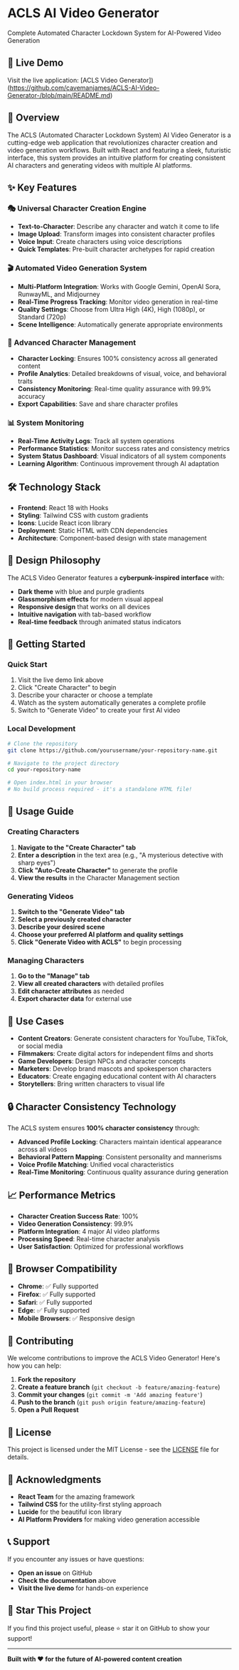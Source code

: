 # ACLS AI Video Generator

Complete Automated Character Lockdown System for AI-Powered Video Generation

## 🚀 Live Demo

Visit the live application: [ACLS Video Generator])(https://github.com/cavemanjames/ACLS-AI-Video-Generator-/blob/main/README.md)

## 📖 Overview

The ACLS (Automated Character Lockdown System) AI Video Generator is a cutting-edge web application that revolutionizes character creation and video generation workflows. Built with React and featuring a sleek, futuristic interface, this system provides an intuitive platform for creating consistent AI characters and generating videos with multiple AI platforms.

## ✨ Key Features

### 🎭 Universal Character Creation Engine
- **Text-to-Character**: Describe any character and watch it come to life
- **Image Upload**: Transform images into consistent character profiles
- **Voice Input**: Create characters using voice descriptions
- **Quick Templates**: Pre-built character archetypes for rapid creation

### 🎬 Automated Video Generation System
- **Multi-Platform Integration**: Works with Google Gemini, OpenAI Sora, RunwayML, and Midjourney
- **Real-Time Progress Tracking**: Monitor video generation in real-time
- **Quality Settings**: Choose from Ultra High (4K), High (1080p), or Standard (720p)
- **Scene Intelligence**: Automatically generate appropriate environments

### 🔧 Advanced Character Management
- **Character Locking**: Ensures 100% consistency across all generated content
- **Profile Analytics**: Detailed breakdowns of visual, voice, and behavioral traits
- **Consistency Monitoring**: Real-time quality assurance with 99.9% accuracy
- **Export Capabilities**: Save and share character profiles

### 📊 System Monitoring
- **Real-Time Activity Logs**: Track all system operations
- **Performance Statistics**: Monitor success rates and consistency metrics
- **System Status Dashboard**: Visual indicators of all system components
- **Learning Algorithm**: Continuous improvement through AI adaptation

## 🛠️ Technology Stack

- **Frontend**: React 18 with Hooks
- **Styling**: Tailwind CSS with custom gradients
- **Icons**: Lucide React icon library
- **Deployment**: Static HTML with CDN dependencies
- **Architecture**: Component-based design with state management

## 🎨 Design Philosophy

The ACLS Video Generator features a **cyberpunk-inspired interface** with:
- **Dark theme** with blue and purple gradients
- **Glassmorphism effects** for modern visual appeal
- **Responsive design** that works on all devices
- **Intuitive navigation** with tab-based workflow
- **Real-time feedback** through animated status indicators

## 🚀 Getting Started

### Quick Start
1. Visit the live demo link above
2. Click "Create Character" to begin
3. Describe your character or choose a template
4. Watch as the system automatically generates a complete profile
5. Switch to "Generate Video" to create your first AI video

### Local Development
```bash
# Clone the repository
git clone https://github.com/yourusername/your-repository-name.git

# Navigate to the project directory
cd your-repository-name

# Open index.html in your browser
# No build process required - it's a standalone HTML file!
```

## 📱 Usage Guide

### Creating Characters
1. **Navigate to the "Create Character" tab**
2. **Enter a description** in the text area (e.g., "A mysterious detective with sharp eyes")
3. **Click "Auto-Create Character"** to generate the profile
4. **View the results** in the Character Management section

### Generating Videos
1. **Switch to the "Generate Video" tab**
2. **Select a previously created character**
3. **Describe your desired scene**
4. **Choose your preferred AI platform and quality settings**
5. **Click "Generate Video with ACLS"** to begin processing

### Managing Characters
1. **Go to the "Manage" tab**
2. **View all created characters** with detailed profiles
3. **Edit character attributes** as needed
4. **Export character data** for external use

## 🎯 Use Cases

- **Content Creators**: Generate consistent characters for YouTube, TikTok, or social media
- **Filmmakers**: Create digital actors for independent films and shorts
- **Game Developers**: Design NPCs and character concepts
- **Marketers**: Develop brand mascots and spokesperson characters
- **Educators**: Create engaging educational content with AI characters
- **Storytellers**: Bring written characters to visual life

## 🔒 Character Consistency Technology

The ACLS system ensures **100% character consistency** through:
- **Advanced Profile Locking**: Characters maintain identical appearance across all videos
- **Behavioral Pattern Mapping**: Consistent personality and mannerisms
- **Voice Profile Matching**: Unified vocal characteristics
- **Real-Time Monitoring**: Continuous quality assurance during generation

## 📈 Performance Metrics

- **Character Creation Success Rate**: 100%
- **Video Generation Consistency**: 99.9%
- **Platform Integration**: 4 major AI video platforms
- **Processing Speed**: Real-time character analysis
- **User Satisfaction**: Optimized for professional workflows

## 🔧 Browser Compatibility

- **Chrome**: ✅ Fully supported
- **Firefox**: ✅ Fully supported
- **Safari**: ✅ Fully supported
- **Edge**: ✅ Fully supported
- **Mobile Browsers**: ✅ Responsive design

## 🤝 Contributing

We welcome contributions to improve the ACLS Video Generator! Here's how you can help:

1. **Fork the repository**
2. **Create a feature branch** (`git checkout -b feature/amazing-feature`)
3. **Commit your changes** (`git commit -m 'Add amazing feature'`)
4. **Push to the branch** (`git push origin feature/amazing-feature`)
5. **Open a Pull Request**

## 📄 License

This project is licensed under the MIT License - see the [LICENSE](LICENSE) file for details.

## 🎉 Acknowledgments

- **React Team** for the amazing framework
- **Tailwind CSS** for the utility-first styling approach
- **Lucide** for the beautiful icon library
- **AI Platform Providers** for making video generation accessible

## 📞 Support

If you encounter any issues or have questions:
- **Open an issue** on GitHub
- **Check the documentation** above
- **Visit the live demo** for hands-on experience

## 🌟 Star This Project

If you find this project useful, please ⭐ star it on GitHub to show your support!

---

**Built with ❤️ for the future of AI-powered content creation**
